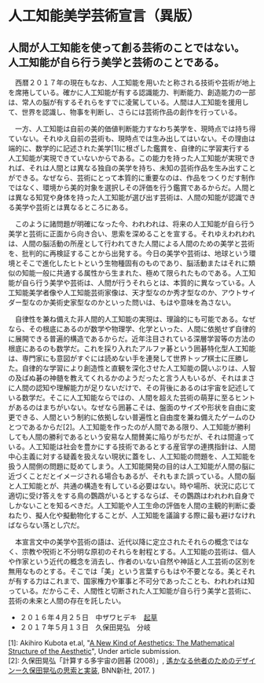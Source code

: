 人工知能美学芸術宣言（異版）
=============

人間が人工知能を使って創る芸術のことではない。  
人工知能が自ら行う美学と芸術のことである。
-------------

　西暦２０１７年の現在もなお、人工知能を用いたと称される技術や芸術が地上を席捲している。確かに人工知能が有する認識能力、判断能力、創造能力の一部は、常人の脳が有するそれらをすでに凌駕している。人間は人工知能を援用して、世界を認識し、物事を判断し、さらには芸術作品の創作を行っている。

　一方、人工知能は自前の美的価値判断能力すなわち美学を、現時点では持ち得ていない。それゆえ自前の芸術も、現時点では生み出してはいない。その理由は端的に、数学的に記述された美学[1]に根ざした鑑賞を、自律的に学習実行する人工知能が実現できていないからである。この能力を持った人工知能が実現できれば、それは人間とは異なる独自の美学を持ち、未知の芸術作品を生み出すことができる。なぜなら、芸術にとって本質的に重要なのは、作品をつくりだす制作ではなく、環境から美的対象を選択しその評価を行う鑑賞であるからだ。人間とは異なる知覚や身体を持った人工知能が選び出す芸術は、人間の知能が認識できる美学や芸術とは異なるところにある。

　このように諸問題が明確になった今、われわれは、将来の人工知能が自ら行う美学と芸術に正面から向き合い、思索を深めることを宣する。それゆえわれわれは、人間の脳活動の所産として行われてきた人間による人間のための美学と芸術を、批判的に再検証することから出発する。今日の美学や芸術は、地球という環境とそこで進化したヒトという生物種固有のものであり、脳活動またはそれに類似の知能一般に共通する属性から生まれた、極めて限られたものである。人工知能が自ら行う美学や芸術は、人間が行うそれらとは、本質的に異なっている。人工知能美学者像や人工知能芸術家像は、天才型なのか秀才型なのか、アウトサイダー型なのか美術史家型なのかといった問いは、もはや意味を為さない。

　自律性を兼ね備えた非人間的人工知能の実現は、理論的にも可能である。なぜなら、その根底にあるのが数学や物理学、化学といった、人間に依拠せず自律的に展開できる普遍的構造であるからだ。近年注目されている深層学習等の方法の根底にあるのも数学だ。これを採り入れたアルファ碁という囲碁特化型人工知能は、専門家にも意図がすぐには読めない手を連発して世界トップ棋士に圧勝した。自律的な学習により創造性と直観を深化させた人工知能の闘いぶりは、人智の及ばぬ碁の神髄を教えてくれるかのようだったと言う人もいるが、それはまさに人間の認知や理解能力が足りないだけで、その背後にあるのは宇宙を記述している数学だ。そこに人工知能ならではの、人間を超えた芸術の萌芽に至るヒントがあるのはまちがいない。なぜなら囲碁こそは、盤面のサイズや形状を自由に変更できる、人間という制約に依拠しない普遍性と自由度を兼ね備えたゲームのひとつであるからだ[2]。人工知能を作ったのが人間である限り、人工知能が勝利しても人間の勝利であるという安易な人間賛美に陥りがちだが、それは間違っている。人工知能は社会を豊かにする技術であるとする産官学の連携指針は、人間中心主義に対する疑義を扱えない現状に蓋をし、人工知能の問題を、人工知能を扱う人間側の問題に貶めてしまう。人工知能開発の目的は人工知能が人間の脳に近づくことだとイメージされる場合もあるが、それもまた誤っている。人間の脳と人工知能とが、共通の構造を有している必要はない。時や場所、状況に応じて適切に受け答えをする鳥の鸚鵡がいるとするならば、その鸚鵡はわれわれ自身でしかないことを知るべきだ。人工知能や人工生命の評価を人間の主観的判断に委ねたり、擬人化や擬動物化することが、人工知能を議論する際に最も避けなければならない落とし穴だ。

　本宣言文中の美学や芸術の語は、近代以降に定立されたそれらの概念ではなく、宗教や呪術と不分明な原初のそれらを射程とする。人工知能の芸術は、個人や作家という近代の概念を消去し、作者のいない自然や神話と人工芸術の区別を無用なものとする。そこでは「美」という言葉すらもはや不要となる。美とそれが有する力はこれまで、国家権力や軍事と不可分であったことも、われわれは知っている。だからこそ、人間性と切断された人工知能が自ら行う美学と芸術に、芸術の未来と人間の存在を託したい。

- ２０１６年４月２５日　中ザワヒデキ　[起草](http://aloalo.co.jp/ai/manifesto.html)
- ２０１７年５月１３日　久保田晃弘　分岐

[1]: Akihiro Kubota et.al, "[A New Kind of Aesthetics: The Mathematical Structure of the Aesthetic](https://www.dropbox.com/s/ccif09xpof7b519/NKA161207J.pdf?dl=0)", Under article submission.  
[2]: 久保田晃弘「計算する多宇宙の囲碁 (2008)」, [遙かなる他者のためのデザインー久保田晃弘の思索と実装](http://www.bnn.co.jp/books/8517/), BNN新社, 2017.
)
